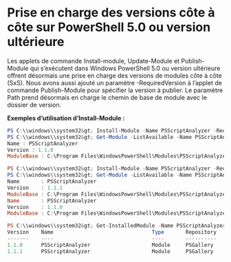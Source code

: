 # Prise en charge des versions côte à côte sur PowerShell 5.0 ou version ultérieure

Les applets de commande Install-module, Update-Module et Publish-Module qui s’exécutent dans Windows PowerShell 5.0 ou version ultérieure offrent désormais une prise en charge des versions de modules côte à côte (SxS).
Nous avons aussi ajouté un paramètre -RequiredVersion à l’applet de commande Publish-Module pour spécifier la version à publier. Le paramètre Path prend désormais en charge le chemin de base de module avec le dossier de version.

**Exemples d’utilisation d’Install-Module :**
```powershell
PS C:\\windows\\system32&gt; Install-Module -Name PSScriptAnalyzer -RequiredVersion 1.1.0 -Repository PSGallery
PS C:\\windows\\system32&gt; Get-Module -ListAvailable -Name PSScriptAnalyzer | Format-List Name,Version,ModuleBase
Name : PSScriptAnalyzer
Version : 1.1.0
ModuleBase : C:\Program Files\WindowsPowerShell\Modules\PSScriptAnalyzer\1.1.0

PS C:\\windows\\system32&gt; Install-Module -Name PSScriptAnalyzer -RequiredVersion 1.1.1 -Repository PSGallery
PS C:\\windows\\system32&gt; Get-Module -ListAvailable -Name PSScriptAnalyzer | Format-List Name,Version,ModuleBase
Name       : PSScriptAnalyzer 
Version    : 1.1.1
ModuleBase : C:\Program Files\WindowsPowerShell\Modules\PSScriptAnalyzer\1.1.1
Name       : PSScriptAnalyzer
Version    : 1.1.0
ModuleBase : C:\Program Files\WindowsPowerShell\Modules\PSScriptAnalyzer\1.1.0

PS C:\\windows\\system32&gt; Get-InstalledModule -Name PSScriptAnalyzer -AllVersions
Version    Name                                Type       Repository           Description            
-------    ----                                ----       ----------           -----------            
1.1.0      PSScriptAnalyzer                    Module     PSGallery            PSScriptAnalyzer provides script analysis... 
1.1.1      PSScriptAnalyzer                    Module     PSGallery            PSScriptAnalyzer provides script analysis...
```


<!--HONumber=Aug16_HO3-->


